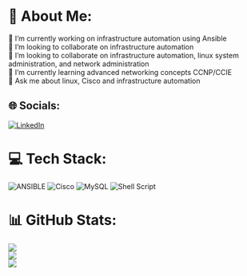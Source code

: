 # 💫 About Me:
🔭 I’m currently working on infrastructure automation using Ansible<br>👯 I’m looking to collaborate on infrastructure automation<br>🤝 I’m looking to collaborate on infrastructure automation, linux system administration, and network administration<br>🌱 I’m currently learning advanced networking concepts CCNP/CCIE<br>💬 Ask me about linux, Cisco and infrastructure automation<br>


## 🌐 Socials:
[![LinkedIn](https://img.shields.io/badge/LinkedIn-%230077B5.svg?logo=linkedin&logoColor=white)](https://linkedin.com/in/greygaines) 

# 💻 Tech Stack:
![ANSIBLE](https://img.shields.io/badge/ansible-%231A1918.svg?style=for-the-badge&logo=ansible&logoColor=white) ![Cisco](https://img.shields.io/badge/cisco-%23049fd9.svg?style=for-the-badge&logo=cisco&logoColor=black) ![MySQL](https://img.shields.io/badge/mysql-%2300000f.svg?style=for-the-badge&logo=mysql&logoColor=white) ![Shell Script](https://img.shields.io/badge/shell_script-%23121011.svg?style=for-the-badge&logo=gnu-bash&logoColor=white)
# 📊 GitHub Stats:
![](https://github-readme-stats.vercel.app/api?username=grey255&theme=merko&hide_border=false&include_all_commits=false&count_private=false)<br/>
![](https://github-readme-streak-stats.herokuapp.com/?user=grey255&theme=merko&hide_border=false)<br/>
![](https://github-readme-stats.vercel.app/api/top-langs/?username=grey255&theme=merko&hide_border=false&include_all_commits=false&count_private=false&layout=compact)




<!-- Proudly created with GPRM ( https://gprm.itsvg.in ) -->
